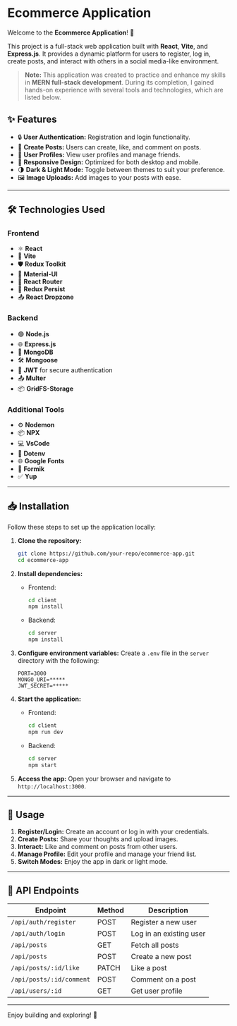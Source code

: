 # Ecommerce Application

Welcome to the **Ecommerce Application**! 🎉

This project is a full-stack web application built with **React**, **Vite**, and **Express.js**. It provides a dynamic platform for users to register, log in, create posts, and interact with others in a social media-like environment.

> **Note:** This application was created to practice and enhance my skills in **MERN full-stack development**. During its completion, I gained hands-on experience with several tools and technologies, which are listed below.



## ✨ Features

- 🔒 **User Authentication:** Registration and login functionality.
- 📝 **Create Posts:** Users can create, like, and comment on posts.
- 👤 **User Profiles:** View user profiles and manage friends.
- 📱 **Responsive Design:** Optimized for both desktop and mobile.
- 🌗 **Dark & Light Mode:** Toggle between themes to suit your preference.
- 🖼️ **Image Uploads:** Add images to your posts with ease.

---

## 🛠️ Technologies Used

### **Frontend**
- ⚛️ **React**
- 🚀 **Vite**
- 🛡️ **Redux Toolkit**
- 🎨 **Material-UI**
- 🔀 **React Router**
- 💾 **Redux Persist**
- 📤 **React Dropzone**

### **Backend**
- 🟢 **Node.js**
- 🌐 **Express.js**
- 🍃 **MongoDB**
- 🛠️ **Mongoose**
- 🔑 **JWT** for secure authentication
- 📤 **Multer**
- 📦 **GridFS-Storage**

### **Additional Tools**
- ⚙️ **Nodemon**
- 📦 **NPX**
- 💻 **VsCode**
- 🔐 **Dotenv**
- 🌐 **Google Fonts**
- 📝 **Formik**
- ✅ **Yup**

---

## 📥 Installation

Follow these steps to set up the application locally:

1. **Clone the repository:**
   ```bash
   git clone https://github.com/your-repo/ecommerce-app.git
   cd ecommerce-app
   ```

2. **Install dependencies:**
   - Frontend:
     ```bash
     cd client
     npm install
     ```
   - Backend:
     ```bash
     cd server
     npm install
     ```

3. **Configure environment variables:**
   Create a `.env` file in the `server` directory with the following:
   ```env
   PORT=3000
   MONGO_URI=*****
   JWT_SECRET=*****
   ```

4. **Start the application:**
   - Frontend:
     ```bash
     cd client
     npm run dev
     ```
   - Backend:
     ```bash
     cd server
     npm start
     ```

5. **Access the app:** Open your browser and navigate to `http://localhost:3000`.

---

## 🚀 Usage

1. **Register/Login:** Create an account or log in with your credentials.
2. **Create Posts:** Share your thoughts and upload images.
3. **Interact:** Like and comment on posts from other users.
4. **Manage Profile:** Edit your profile and manage your friend list.
5. **Switch Modes:** Enjoy the app in dark or light mode.

---

## 📡 API Endpoints

| Endpoint                | Method | Description                   |
|-------------------------|--------|-------------------------------|
| `/api/auth/register`    | POST   | Register a new user           |
| `/api/auth/login`       | POST   | Log in an existing user       |
| `/api/posts`            | GET    | Fetch all posts               |
| `/api/posts`            | POST   | Create a new post             |
| `/api/posts/:id/like`   | PATCH  | Like a post                   |
| `/api/posts/:id/comment`| POST   | Comment on a post             |
| `/api/users/:id`        | GET    | Get user profile              |

---



Enjoy building and exploring! 🚀

